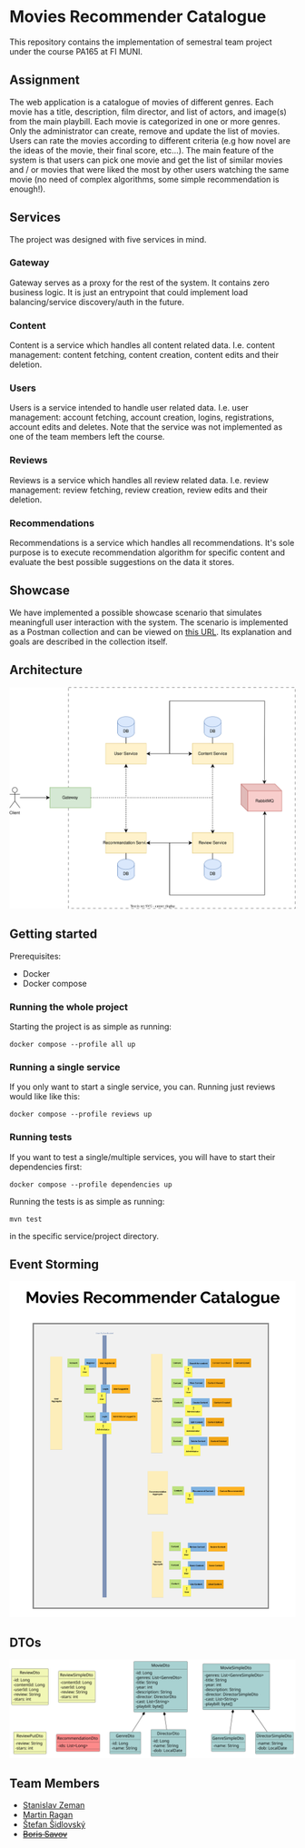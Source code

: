 # Movies Recommender Catalogue

This repository contains the implementation of semestral team project under the course PA165 at FI MUNI.

## Assignment

The web application is a catalogue of movies of different genres. Each movie has a title, description, film director, and list of actors, and image(s) from the main playbill. Each movie is categorized in one or more genres. Only the administrator can create, remove and update the list of movies. Users can rate the movies according to different criteria (e.g how novel are the ideas of the movie, their final score, etc…). The main feature of the system is that users can pick one movie and get the list of similar movies and / or movies that were liked the most by other users watching the same movie (no need of complex algorithms, some simple recommendation is enough!).

## Services

The project was designed with five services in mind.

### Gateway

Gateway serves as a proxy for the rest of the system. It contains zero business logic. It is just an entrypoint that could implement load balancing/service discovery/auth in the future.

### Content

Content is a service which handles all content related data. I.e. content management: content fetching, content creation, content edits and their deletion.

### Users

Users is a service intended to handle user related data. I.e. user management: account fetching, account creation, logins, registrations, account edits and deletes. Note that the service was not implemented as one of the team members left the course.

### Reviews

Reviews is a service which handles all review related data. I.e. review management: review fetching, review creation, review edits and their deletion.

### Recommendations

Recommendations is a service which handles all recommendations. It's sole purpose is to execute recommendation algorithm for specific content and evaluate the best possible suggestions on the data it stores.

## Showcase

We have implemented a possible showcase scenario that simulates meaningfull user interaction with the system. The scenario is implemented as a Postman collection and can be viewed on [this URL](https://www.postman.com/dungeon-software/workspace/movies-recommender/collection/24639654-cd972425-c986-450e-a944-2d9670557149?action=share&creator=24639654). Its explanation and goals are described in the collection itself.

## Architecture

![Architecture](docs/architecture.svg)

## Getting started

Prerequisites:
- Docker
- Docker compose

### Running the whole project

Starting the project is as simple as running:
```
docker compose --profile all up
```

### Running a single service

If you only want to start a single service, you can. Running just reviews would like like this:
```
docker compose --profile reviews up
```

### Running tests

If you want to test a single/multiple services, you will have to start their dependencies first:
```
docker compose --profile dependencies up
```
Running the tests is as simple as running:
```
mvn test
``` 
in the specific service/project directory.

## Event Storming

![Event Storming](docs/event-storming.png)

## DTOs

![DTOs](docs/dtos.svg)

## Team Members

- [Stanislav Zeman](https://is.muni.cz/auth/osoba/524881)
- [Martin Ragan](https://is.muni.cz/auth/osoba/524712)
- [Štefan Šidlovský](https://is.muni.cz/auth/osoba/514508)
- [~~Boris Savov~~](https://is.muni.cz/auth/osoba/524847)
